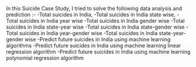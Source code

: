 In this Suicide Case Study, I tried to solve the following data analysis and prediction :-
-Total suicides in India,
-Total suicides in India state wise,
-Total suicides in India year wise
-Total suicides in India gender wise
-Total suicides in India state-year wise
-Total suicides in India state-gender wise
-Total suicides in India year-gender wise
-Total suicides in India state-year-gender wise
-Predict future suicides in India using machine learning algorithms
-Predict future suicides in India using machine learning linear regression algorithm
-Predict future suicides in India using machine learning polynomial regression algorithm



